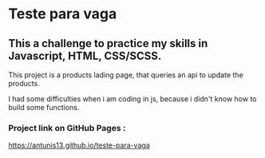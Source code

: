 # Teste para vaga
## This a challenge to practice my skills in Javascript, HTML, CSS/SCSS.

This project is a products lading page, that queries an api to update the products.


I had some difficulties when i am coding in js, because  i didn't know how to build some functions.


### Project link on GitHub Pages : 
https://antunis13.github.io/teste-para-vaga
